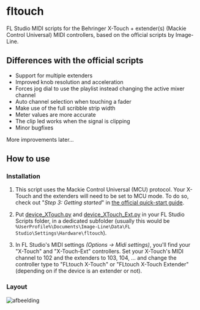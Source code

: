 # fltouch
FL Studio MIDI scripts for the Behringer X-Touch + extender(s) (Mackie Control Universal) MIDI controllers, based on the official scripts by Image-Line.

## Differences with the official scripts
- Support for multiple extenders
- Improved knob resolution and acceleration
- Forces jog dial to use the playlist instead changing the active mixer channel
- Auto channel selection when touching a fader
- Make use of the full scribble strip width
- Meter values are more accurate
- The clip led works when the signal is clipping
- Minor bugfixes

More improvements later...

## How to use

### Installation

1. This script uses the Mackie Control Universal (MCU) protocol. Your X-Touch and the extenders will need to be set to MCU mode. To do so, check out "*Step 3: Getting started*" in [the official quick-start guide](https://mediadl.musictribe.com/media/PLM/data/docs/P0B1X/X-TOUCH_QSG_WW.pdf).

2. Put [device_XTouch.py](./device_XTouch.py) and [device_XTouch_Ext.py](./device_XTouch_Ext.py) in your FL Studio Scripts folder, in a dedicated subfolder (usually this would be `%UserProfile%\Documents\Image-Line\Data\FL Studio\Settings\Hardware\fltouch`).

3. In FL Studio's MIDI settings *(Options -> Midi settings)*, you'll find your "X-Touch" and "X-Touch-Ext" controllers. Set your X-Touch's MIDI channel to 102 and the extenders to 103, 104, ... and change the controller type to "FLtouch X-Touch" or "FLtouch X-Touch Extender" (depending on if the device is an extender or not).

### Layout
![afbeelding](https://user-images.githubusercontent.com/3641681/146751933-f87b5be7-c3c2-41ce-8025-19574a23abfa.png)
